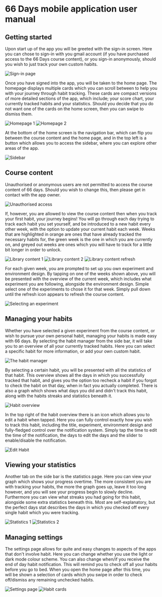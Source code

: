 # 66 Days mobile application user manual

## Getting started
Upon start up of the app you will be greeted with the sign-in screen. Here you can chose to sign-in with you gmail account (if you have purchased access to the 66 Days course content), or you sign-in anonymously, should you wish to just track your own custom habits.

![Sign-in page](https://raw.githubusercontent.com/simon-wh/66-Days/blob/master/User%20manual/Images/Signing%20in.png)

Once you have signed into the app, you will be taken to the home page. The homepage displays multiple cards which you can scroll between to help you with your journey through habit tracking. These cards are compact versions of more detailed sections of the app, which include; your score chart, your currently tracked habits and your statistics. Should you decide that you do not want one of the cards on the home screen, then you can swipe to dismiss them.

![Homepage 1](https://raw.githubusercontent.com/simon-wh/66-Days/blob/master/User%20manual/Images/The%20home%20page%201.png)
![Homepage 2](https://raw.githubusercontent.com/simon-wh/66-Days/blob/master/User%20manual/Images/The%20home%20page%202.png)

At the bottom of the home screen is the navigation bar, which can flip you between the course content and the home page, and in the top left is a button which allows you to access the sidebar, where you can explore other areas of the app.


![Sidebar](https://raw.githubusercontent.com/simon-wh/66-Days/blob/master/User%20manual/Images/Side%20bar.png)

## Course content
Unauthorised or anonymous users are not permitted to access the course content of 66 days. Should you wish to change this, then please get in contact with the app owner.

![Unauthorised access](https://raw.githubusercontent.com/simon-wh/66-Days/blob/master/User%20manual/Images/Course%20content%20unathourised.png)

If, however, you are allowed to view the course content then when you track your first habit, your journey begins! You will go through each day trying to track each habit you set yourself, and be introduced to a new habit every other week, with the option to update your current habit each week. Weeks that are highlighted in orange are ones that have already tracked the necessary habits for, the green week is the one in which you are currently on, and greyed out weeks are ones which you will have to track for a little bit longer in order to unlock.

![Library content 1](https://raw.githubusercontent.com/simon-wh/66-Days/blob/master/User%20manual/Images/Course%20content%20completed.png)
![Library content 2](https://raw.githubusercontent.com/simon-wh/66-Days/blob/master/User%20manual/Images/Course%20content%20current.png)
![Library content refresh](https://raw.githubusercontent.com/simon-wh/66-Days/blob/master/User%20manual/Images/Course%20content%20refresh.png)

For each given week, you are prompted to set up you own experiment and environment design. By tapping on one of the weeks shown above, you will be presented with the overview of the current week, which includes what experiment you are following, alongside the environment design. Simple select one of the experiments to chose it for that week. Simply pull down until the refresh icon appears to refresh the course content.

![Selecting an experiment](https://raw.githubusercontent.com/simon-wh/66-Days/blob/master/User%20manual/Images/Selecting%20from%20the%20course.png)

## Managing your habits
Whether you have selected a given experiment from the course content, or wish to pursue your own personal habit, managing your habits is made easy with 66 days. By selecting the habit manager from the side bar, it will take you to an overview of all your currently tracked habits. Here you can select a specific habit for more information, or add your own custom habit.

![The habit manager](https://raw.githubusercontent.com/simon-wh/66-Days/blob/master/User%20manual/Images/Habit%20manager.png)

By selecting a certain habit, you will be presented with all the statistics of that habit. This overview shows all the days in which you successfully tracked that habit, and gives you the option too recheck a habit if you forgot to check the habit on that day, when in fact you actually completed. There is also a graph which shows what days you did and didn't track this habit, along with the habits streaks and statistics beneath it.

![Habit overview](https://raw.githubusercontent.com/simon-wh/66-Days/blob/master/User%20manual/Images/Habit%20overview.png)

In the top right of the habit overview there is an icon which allows you to edit a habit when tapped. Here you can fully control exactly how you wish to track this habit, including the title, experiment, environment design and fully-fledged control over the notification system. Simply tap the time to edit the time of the notification, the days to edit the days and the slider to enable/disable the notification.

![Edit Habit](https://raw.githubusercontent.com/simon-wh/66-Days/blob/master/User%20manual/Images/Editing%20a%20habit.png)

## Viewing your statistics
Another tab on the side bar is the statistics page. Here you can view your graph which shows your progress overtime. The more consistent you are with tracking your habits, the more the graph goes up, leave it too long however, and you will see your progress begin to slowly decline. Furthermore you can view what streaks you had going for this habit, alongside some extra statistics beneath this. Most are self-explanatory, but the perfect days stat describes the days in which you checked off every single habit which you were tracking.

![Statistics 1](https://raw.githubusercontent.com/simon-wh/66-Days/blob/master/User%20manual/Images/Stats.png)
![Statistics 2](https://raw.githubusercontent.com/simon-wh/66-Days/blob/master/User%20manual/Images/Streaks.png)

## Managing settings
The settings page allows for quite and easy changes to aspects of the apps that don't involve habit. Here you can change whether you use the light or dark mode colour scheme. You can also change when/if you receive the end of day habit notification. This will remind you to check off all your habits before you go to bed. When you open the home page after this time, you will be shown a selection of cards which you swipe in order to check off/dismiss any remaining unchecked habits.

![Settings page](https://raw.githubusercontent.com/simon-wh/66-Days/blob/master/User%20manual/Images/End%20of%20day%20notifcation.png)
![Habit cards](https://raw.githubusercontent.com/simon-wh/66-Days/blob/master/User%20manual/Images/Card%20swipes.png)